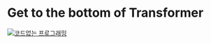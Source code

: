 # Get to the bottom of Transformer 


[![코드없는 프로그래밍](http://img.youtube.com/vi/d7WOag1AIT4ExidH/0.jpg)](https://youtu.be/d7WOag1AIT4ExidH)